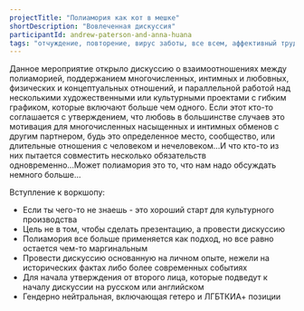 ```yaml
---
projectTitle: "Полиамория как кот в мешке"
shortDescription: "Вовлеченная дискуссия"
participantId: andrew-paterson-and-anna-huana
tags: "отчуждение, повторение, вирус заботы, все всем, аффективный труд, коллекция, аномалии коридоров, желание, путь стоп, практики самих себя, террор родства, протоколы самоорганизации"
---
```


Данное мероприятие открыло дискуссию о взаимоотношениях между полиаморией, поддержанием многочисленных, интимных и любовных, физических и концептуальных отношений, и параллельной работой над несколькими художественными или культурными проектами с гибким графиком, которые включают больше чем одного. Если этот кто-то соглашается с утверждением, что любовь в большинстве случаев это мотивация для многочисленных насыщенных и интимных обменов с другим партнером, будь это определенное место, сообщество, или длительные отношения с человеком и нечеловеком...И что кто-то из них пытается совместить несколько обязательств одновременно...Может полиамория это то, что нам надо обсуждать немного больше…

Вступление к воркшопу:  
* Если ты чего-то не знаешь - это хороший старт для культурного производства  
* Цель не в том, чтобы сделать презентацию, а провести дискуссию  
* Полиамория все больше применяется как подход, но все равно остается чем-то маргинальным  
* Провести дискуссию основанную на личном опыте, нежели на исторических фактах либо более современных событиях  
* Для начала утверждения от второго лица, которые подведут к началу дискуссии на русском или английском  
* Гендерно нейтральная, включающая гетеро и ЛГБТКИА+ позиции
